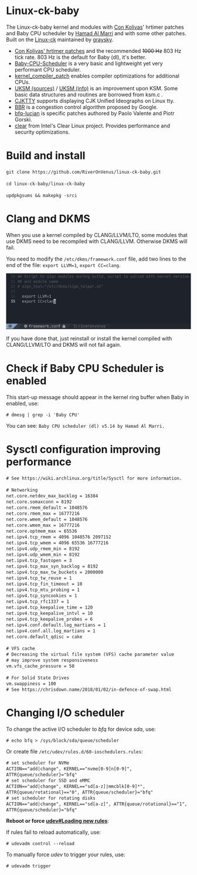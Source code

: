 # Linux-ck-baby

The Linux-ck-baby kernel and modules with [Con Kolivas](https://github.com/ckolivas)' hrtimer patches and Baby CPU scheduler  by [Hamad Al Marri](https://github.com/hamadmarri) and with some other patches. Built on the [Linux-ck](https://aur.archlinux.org/packages/linux-ck/) maintained by [graysky](https://github.com/graysky2).

- [Con Kolivas' hrtimer patches](https://github.com/xanmod/linux-patches/tree/master/linux-5.14.y-xanmod/ck-hrtimer) and the recommended ~~1000 Hz~~ 803 Hz tick rate. 803 Hz is the default for Baby (dl), it's better.
- [Baby-CPU-Scheduler](https://github.com/hamadmarri/Baby-CPU-Scheduler) is a very basic and lightweight yet very performant CPU scheduler.
- [kernel_compiler_patch](https://github.com/graysky2/kernel_compiler_patch) enables compiler optimizations for additional CPUs.    
- [UKSM (sources)](https://github.com/dolohow/uksm) / [UKSM (info)](https://www.usenix.org/sites/default/files/conference/protected-files/fast18_slides_xia.pdf) is an improvement upon KSM. Some basic data structures and routines are borrowed from ksm.c .
- [CJKTTY](https://github.com/zhmars/cjktty-patches) supports displaying CJK Unified Ideographs on Linux tty.
- [BBR](https://github.com/google/bbr) is a congestion control algorithm proposed by Google.
- [bfq-lucjan](https://gitlab.com/sirlucjan/kernel-patches/tree/master/5.14/bfq-lucjan) is specific patches authored by Paolo Valente and Piotr Gorski.
- [clear](https://github.com/clearlinux-pkgs/linux) from Intel's Clear Linux project. Provides performance and security optimizations.

# Build and install

```
git clone https://github.com/RiverOnVenus/linux-ck-baby.git

cd linux-ck-baby/linux-ck-baby

updpkgsums && makepkg -srci
```

# Clang and DKMS

When you use a kernel compiled by CLANG/LLVM/LTO, some modules that use DKMS need to be recompiled with CLANG/LLVM. Otherwise DKMS will fail.

You need to modify the `/etc/dkms/framework.conf` file, add two lines to the end of the file: `export LLVM=1`, `export CC=clang`.

![framework.conf](./framework.conf.png)

If you have done that, just reinstall or install the kernel compiled with CLANG/LLVM/LTO and DKMS will not fail again.

# Check if Baby CPU Scheduler is enabled

This start-up message should appear in the kernel ring buffer when Baby in enabled, use:

```
# dmesg | grep -i 'Baby CPU'
```

You can see: `Baby CPU scheduler (dl) v5.14 by Hamad Al Marri.`

# Sysctl configuration improving performance

```
# See https://wiki.archlinux.org/title/Sysctl for more information.

# Networking
net.core.netdev_max_backlog = 16384
net.core.somaxconn = 8192
net.core.rmem_default = 1048576
net.core.rmem_max = 16777216
net.core.wmem_default = 1048576
net.core.wmem_max = 16777216
net.core.optmem_max = 65536
net.ipv4.tcp_rmem = 4096 1048576 2097152
net.ipv4.tcp_wmem = 4096 65536 16777216
net.ipv4.udp_rmem_min = 8192
net.ipv4.udp_wmem_min = 8192
net.ipv4.tcp_fastopen = 3
net.ipv4.tcp_max_syn_backlog = 8192
net.ipv4.tcp_max_tw_buckets = 2000000
net.ipv4.tcp_tw_reuse = 1
net.ipv4.tcp_fin_timeout = 10
net.ipv4.tcp_mtu_probing = 1
net.ipv4.tcp_syncookies = 1
net.ipv4.tcp_rfc1337 = 1
net.ipv4.tcp_keepalive_time = 120
net.ipv4.tcp_keepalive_intvl = 10
net.ipv4.tcp_keepalive_probes = 6
net.ipv4.conf.default.log_martians = 1
net.ipv4.conf.all.log_martians = 1
net.core.default_qdisc = cake

# VFS cache
# Decreasing the virtual file system (VFS) cache parameter value 
# may improve system responsiveness
vm.vfs_cache_pressure = 50

# For Solid State Drives
vm.swappiness = 100
# See https://chrisdown.name/2018/01/02/in-defence-of-swap.html
```

# Changing I/O scheduler

To change the active I/O scheduler to *bfq* for device *sda*, use:

```
# echo bfq > /sys/block/sda/queue/scheduler
```

Or create file `/etc/udev/rules.d/60-ioschedulers.rules`:

```
# set scheduler for NVMe
ACTION=="add|change", KERNEL=="nvme[0-9]n[0-9]", ATTR{queue/scheduler}="bfq"
# set scheduler for SSD and eMMC
ACTION=="add|change", KERNEL=="sd[a-z]|mmcblk[0-9]*", ATTR{queue/rotational}=="0", ATTR{queue/scheduler}="bfq"
# set scheduler for rotating disks
ACTION=="add|change", KERNEL=="sd[a-z]", ATTR{queue/rotational}=="1", ATTR{queue/scheduler}="bfq"
```

**Reboot or force [udev#Loading new rules](https://wiki.archlinux.org/title/Udev#Loading_new_rules)**:

If rules fail to reload automatically, use:

```
# udevadm control --reload
```

To manually force *udev* to trigger your rules, use:

```
# udevadm trigger
```

